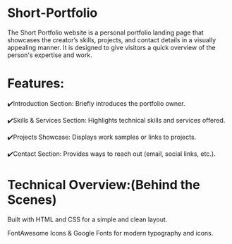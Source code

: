 # Short-Portfolio
The Short Portfolio website is a personal portfolio landing page that showcases the creator’s skills, projects, and contact details in a visually appealing manner. It is designed to give visitors a quick overview of the person's expertise and work.

# Features:

✔️Introduction Section: Briefly introduces the portfolio owner.

✔️Skills & Services Section: Highlights technical skills and services offered.

✔️Projects Showcase: Displays work samples or links to projects.

✔️Contact Section: Provides ways to reach out (email, social links, etc.).

# Technical Overview:(Behind the Scenes)

Built with HTML and CSS for a simple and clean layout.

FontAwesome Icons & Google Fonts for modern typography and icons.


